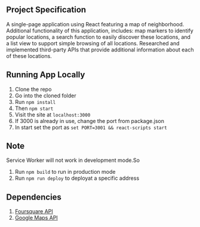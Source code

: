 ## Project Specification
A single-page application using React featuring a map of neighborhood. Additional functionality of this application, includes: map markers to identify popular locations, a search function to easily discover these locations, and a list view to support simple browsing of all locations. Researched and implemented third-party APIs that provide additional information about each of these locations.

## Running App Locally
1) Clone the repo
2) Go into the cloned folder
3) Run `npm install`
4) Then `npm start`
5) Visit the site at `localhost:3000`
6) If 3000 is already in use, change the port from package.json
7) In start set the port as `set PORT=3001 && react-scripts start`

## Note
Service Worker will not work in development mode.So
1) Run `npm build` to run in production mode
2) Run `npm run deploy` to deployat a specific address

## Dependencies
1) [Foursquare API](https://developer.foursquare.com/)
2) [Google Maps API](https://developers.google.com/maps/documentation/)